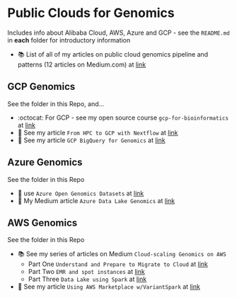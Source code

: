 # Public Clouds for Genomics

Includes info about Alibaba Cloud, AWS, Azure and GCP - see the `README.md` in **each** folder for introductory information
- :books: List of all of my articles on public cloud genomics pipeline and patterns (12 articles on Medium.com) at [link](https://lynnlangit.medium.com/list/genomics-pipelines-7489db9367e1)

## GCP Genomics

See the folder in this Repo, and...   

- :octocat: For GCP - see my open source course `gcp-for-bioinformatics` at [link](https://github.com/lynnlangit/gcp-for-bioinformatics)
- :book: See my article `From HPC to GCP with Nextflow` at [link](https://medium.com/@lynnlangit/cloud-native-bioinformatics-hpc-to-gcp-21a5fb9921cd)
- :book: See my article `GCP BigQuery for Genomics` at [link](https://medium.com/@lynnlangit/cloud-native-hello-world-for-bioinformatics-d21458a0013f)

## Azure Genomics 

See the folder in this Repo   

- :book: use `Azure Open Genomics Datasets` at [link](https://azure.microsoft.com/en-us/services/open-datasets/catalog/genomics-data-lake/)
- :book: My Medium article `Azure Data Lake Genomics` at [link](https://medium.com/@lynnlangit/azure-for-genomic-scale-workloads-ad3c989a3d0b)

## AWS Genomics

See the folder in this Repo  

- :books: See my series of articles on Medium `Cloud-scaling Genomics on AWS`
    - Part One `Understand and Prepare to Migrate to Cloud` at [link](https://medium.com/@lynnlangit/scaling-custom-machine-learning-on-aws-d9dc7edfbff9)
    - Part Two `EMR and spot instances` at [link](https://medium.com/@lynnlangit/scaling-custom-machine-learning-on-aws-part-2-emr-6dfc3cd91a1f)
    - Part Three `Data Lake using Spark` at [link](https://medium.com/@lynnlangit/scaling-custom-machine-learning-on-aws-part-3-kubernetes-5427d96f825b)
- :book: See my article `Using AWS Marketplace w/VariantSpark` at [link](https://medium.com/@lynnlangit/cloud-native-hello-world-for-bioinformatics-53ecbcb9631b)
